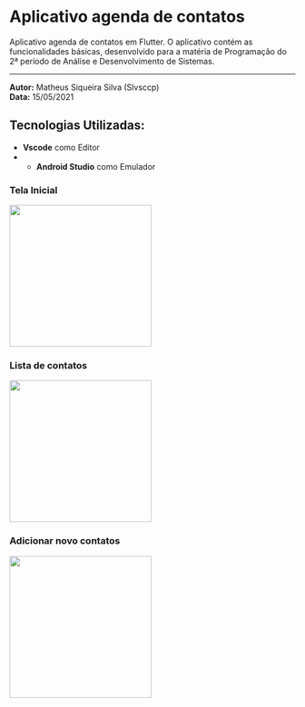 # Aplicativo agenda de contatos

Aplicativo agenda de contatos em Flutter. O aplicativo contém as funcionalidades básicas, desenvolvido para a matéria de Programação do 2ª período de Análise e Desenvolvimento de Sistemas.

---

**Autor:** Matheus Siqueira Silva (Slvsccp)<br>
**Data:** 15/05/2021

## Tecnologias Utilizadas:
- **Vscode** como Editor
- - **Android Studio** como Emulador

### Tela Inicial
<img src="https://user-images.githubusercontent.com/68405731/117055768-e9878280-acf1-11eb-9ea0-c64e62257615.png" width="250" />

### Lista de contatos
<img src="https://user-images.githubusercontent.com/68405731/117055921-1b98e480-acf2-11eb-804b-cd7e4f32808b.png" width="250" />

### Adicionar novo contatos
<img src="https://user-images.githubusercontent.com/68405731/117056004-323f3b80-acf2-11eb-8067-0e7537400fbb.png" width="250" />
